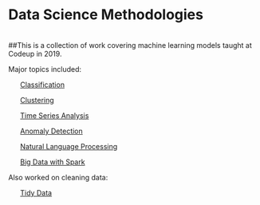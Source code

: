 # Data Science Methodologies 
<br>
##This is a collection of work covering machine learning models taught at Codeup in 2019.
<br>
<p> Major topics included:</p>

<ol><a href='https://github.com/jessejinnaruiz/ds-methodologies-exercises/tree/master/classification'>Classification</a></ol>
<ol><a href='https://github.com/jessejinnaruiz/ds-methodologies-exercises/tree/master/clustering'>Clustering</a></ol>
<ol><a href='https://github.com/jessejinnaruiz/ds-methodologies-exercises/tree/master/time_series'>Time Series Analysis</a></ol>
<ol><a href='https://github.com/jessejinnaruiz/ds-methodologies-exercises/tree/master/anomaly'>Anomaly Detection</a></ol>
<ol><a href='https://github.com/jessejinnaruiz/ds-methodologies-exercises/tree/master/nlp'>Natural Language Processing</a></ol>
<ol><a href='https://github.com/jessejinnaruiz/ds-methodologies-exercises/tree/master/big_data'>Big Data with Spark</a></ol>

<p>Also worked on cleaning data:</p>
<ol><a href='https://github.com/jessejinnaruiz/ds-methodologies-exercises/blob/master/tidy_data_lesson.ipynb'>Tidy Data</a></ol>